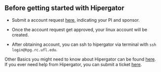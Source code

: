 ## Before getting started with Hipergator

* Submit a account request [here](https://www.rc.ufl.edu/get-started/hipergator/request-hipergator-account/), indicating your PI and sponsor. 

* Once the account request get approved, your linux account will be created.

* After obtaining account, you can ssh to hipergator via terminal with `ssh login@hpg.rc.ufl.edu`.

Other Basics you might need to know about Hipergator can be found [here](https://help.rc.ufl.edu/doc/Getting_Started).
If you ever need help from Hipergator, you can submit a ticket [here](https://www.rc.ufl.edu/get-support/).
